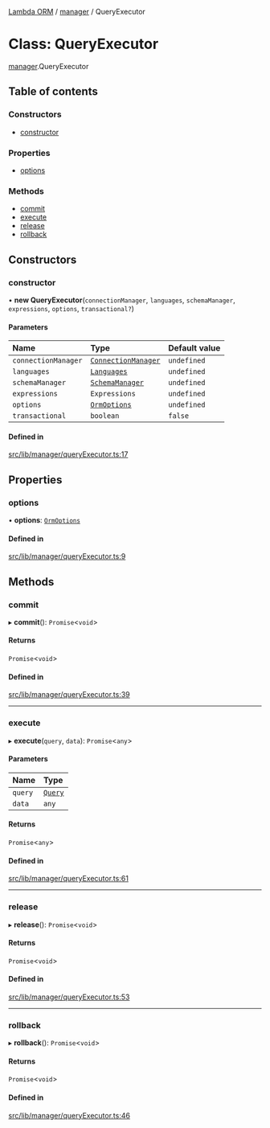 [Lambda ORM](../README.md) / [manager](../modules/manager.md) / QueryExecutor

# Class: QueryExecutor

[manager](../modules/manager.md).QueryExecutor

## Table of contents

### Constructors

- [constructor](manager.QueryExecutor.md#constructor)

### Properties

- [options](manager.QueryExecutor.md#options)

### Methods

- [commit](manager.QueryExecutor.md#commit)
- [execute](manager.QueryExecutor.md#execute)
- [release](manager.QueryExecutor.md#release)
- [rollback](manager.QueryExecutor.md#rollback)

## Constructors

### constructor

• **new QueryExecutor**(`connectionManager`, `languages`, `schemaManager`, `expressions`, `options`, `transactional?`)

#### Parameters

| Name | Type | Default value |
| :------ | :------ | :------ |
| `connectionManager` | [`ConnectionManager`](connection.ConnectionManager.md) | `undefined` |
| `languages` | [`Languages`](manager.Languages.md) | `undefined` |
| `schemaManager` | [`SchemaManager`](manager.SchemaManager.md) | `undefined` |
| `expressions` | `Expressions` | `undefined` |
| `options` | [`OrmOptions`](../interfaces/model.OrmOptions.md) | `undefined` |
| `transactional` | `boolean` | `false` |

#### Defined in

[src/lib/manager/queryExecutor.ts:17](https://github.com/FlavioLionelRita/lambdaorm/blob/7350fa3/src/lib/manager/queryExecutor.ts#L17)

## Properties

### options

• **options**: [`OrmOptions`](../interfaces/model.OrmOptions.md)

#### Defined in

[src/lib/manager/queryExecutor.ts:9](https://github.com/FlavioLionelRita/lambdaorm/blob/7350fa3/src/lib/manager/queryExecutor.ts#L9)

## Methods

### commit

▸ **commit**(): `Promise`<`void`\>

#### Returns

`Promise`<`void`\>

#### Defined in

[src/lib/manager/queryExecutor.ts:39](https://github.com/FlavioLionelRita/lambdaorm/blob/7350fa3/src/lib/manager/queryExecutor.ts#L39)

___

### execute

▸ **execute**(`query`, `data`): `Promise`<`any`\>

#### Parameters

| Name | Type |
| :------ | :------ |
| `query` | [`Query`](model.Query.md) |
| `data` | `any` |

#### Returns

`Promise`<`any`\>

#### Defined in

[src/lib/manager/queryExecutor.ts:61](https://github.com/FlavioLionelRita/lambdaorm/blob/7350fa3/src/lib/manager/queryExecutor.ts#L61)

___

### release

▸ **release**(): `Promise`<`void`\>

#### Returns

`Promise`<`void`\>

#### Defined in

[src/lib/manager/queryExecutor.ts:53](https://github.com/FlavioLionelRita/lambdaorm/blob/7350fa3/src/lib/manager/queryExecutor.ts#L53)

___

### rollback

▸ **rollback**(): `Promise`<`void`\>

#### Returns

`Promise`<`void`\>

#### Defined in

[src/lib/manager/queryExecutor.ts:46](https://github.com/FlavioLionelRita/lambdaorm/blob/7350fa3/src/lib/manager/queryExecutor.ts#L46)
